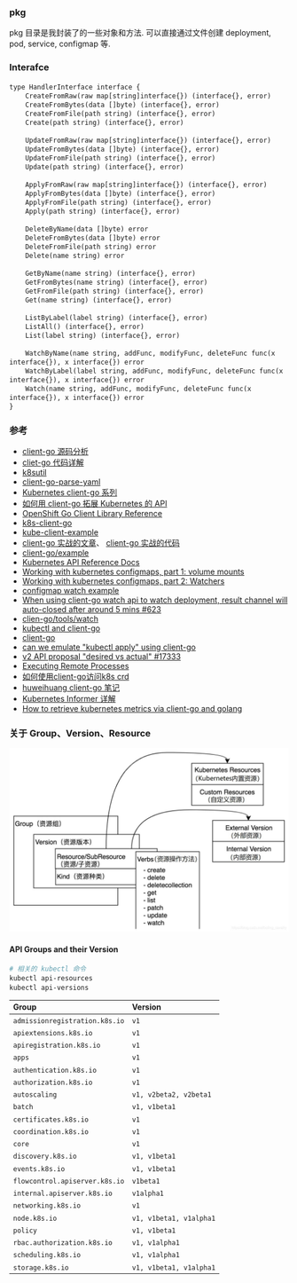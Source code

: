 ### pkg

pkg 目录是我封装了的一些对象和方法. 可以直接通过文件创建 deployment, pod, service, configmap 等.



### Interafce

```golang
type HandlerInterface interface {
	CreateFromRaw(raw map[string]interface{}) (interface{}, error)
	CreateFromBytes(data []byte) (interface{}, error)
	CreateFromFile(path string) (interface{}, error)
	Create(path string) (interface{}, error)

	UpdateFromRaw(raw map[string]interface{}) (interface{}, error)
	UpdateFromBytes(data []byte) (interface{}, error)
	UpdateFromFile(path string) (interface{}, error)
	Update(path string) (interface{}, error)

	ApplyFromRaw(raw map[string]interface{}) (interface{}, error)
	ApplyFromBytes(data []byte) (interface{}, error)
	ApplyFromFile(path string) (interface{}, error)
	Apply(path string) (interface{}, error)

	DeleteByName(data []byte) error
	DeleteFromBytes(data []byte) error
	DeleteFromFile(path string) error
	Delete(name string) error

	GetByName(name string) (interface{}, error)
	GetFromBytes(name string) (interface{}, error)
	GetFromFile(path string) (interface{}, error)
	Get(name string) (interface{}, error)

	ListByLabel(label string) (interface{}, error)
	ListAll() (interface{}, error)
	List(label string) (interface{}, error)

	WatchByName(name string, addFunc, modifyFunc, deleteFunc func(x interface{}), x interface{}) error
	WatchByLabel(label string, addFunc, modifyFunc, deleteFunc func(x interface{}), x interface{}) error
	Watch(name string, addFunc, modifyFunc, deleteFunc func(x interface{}), x interface{}) error
}
```





### 参考

- [client-go 源码分析](https://herbguo.gitbook.io/client-go/)
- [cliet-go 代码详解](https://gzh.readthedocs.io/en/latest/blogs/Kubernetes/2020-10-11-client-go系列之1---client-go代码详解.html)
- [k8sutil](https://github.com/forbearing/k8sutil)
- [client-go-parse-yaml](https://gist.github.com/pytimer/0ad436972a073bb37b8b6b8b474520fc)
- [Kubernetes client-go 系列](https://blog.csdn.net/qq_36407557/category_11210359.html)
- [如何用 client-go 拓展 Kubernetes 的 API](https://mp.weixin.qq.com/s?__biz=MzU1OTAzNzc5MQ==&mid=2247484052&idx=1&sn=cec9f4a1ee0d21c5b2c51bd147b8af59&chksm=fc1c2ea4cb6ba7b283eef5ac4a45985437c648361831bc3e6dd5f38053be1968b3389386e415&scene=21#wechat_redirect)
- [OpenShift Go Client Library Reference](https://miminar.fedorapeople.org/_preview/openshift-enterprise/registry-redeploy/go_client/getting_started.html#kubernetes-type-definitions) 
- [k8s-client-go](https://github.com/owenliang/k8s-client-go)
- [kube-client-example](https://github.com/cliterb/kube-client-example)
- [client-go 实战的文章](https://xinchen.blog.csdn.net/article/details/113753087)、 [client-go 实战的代码](https://github.com/zq2599/blog_demos/tree/master/client-go-tutorials)
- [client-go/example](https://github.com/kubernetes/client-go/tree/master/examples)
- [Kubernetes API Reference Docs](https://kubernetes.io/docs/reference/generated/kubernetes-api/v1.22/)
- [Working with kubernetes configmaps, part 1: volume mounts](https://itnext.io/working-with-kubernetes-configmaps-part-1-volume-mounts-f0ace283f5aa)
- [Working with kubernetes configmaps, part 2: Watchers](https://itnext.io/working-with-kubernetes-configmaps-part-2-watchers-b6dd0e583d71)
- [configmap watch example](https://github.com/ScarletTanager/configmap-watcher-example)
- [When using client-go watch api to watch deployment, result channel will auto-closed after around 5 mins #623](https://github.com/kubernetes/client-go/issues/623)
- [clien-go/tools/watch](https://github.com/kubernetes/client-go/tree/master/tools/watch)
- [kubectl and client-go](http://yuezhizizhang.github.io/kubernetes/kubectl/client-go/2020/05/13/kubectl-client-go-part-1.html)
- [client-go](https://pkg.go.dev/k8s.io/client-go)
- [can we emulate "kubectl apply" using client-go](https://github.com/kubernetes/client-go/issues/216)
- [v2 API proposal "desired vs actual" #17333](https://github.com/kubernetes/kubernetes/issues/17333)
- [Executing Remote Processes](https://miminar.fedorapeople.org/_preview/openshift-enterprise/registry-redeploy/go_client/executing_remote_processes.html)
- [如何使用client-go访问k8s crd](https://gzh.readthedocs.io/en/latest/blogs/Kubernetes/2020-09-26-使用client-go访问k8s集群中的CRD.html)
- [huweihuang client-go 笔记](https://www.huweihuang.com/kubernetes-notes/develop/client-go.html)
- [Kubernetes Informer 详解](https://www.kubernetes.org.cn/2693.html)
- [How to retrieve kubernetes metrics via client-go and golang](https://stackoverflow.com/questions/52029656/how-to-retrieve-kubernetes-metrics-via-client-go-and-golang)

### 关于 Group、Version、Resource

<img src="docs/pics/gvr-1.jpeg" alt="gvr-1" style="zoom:50%;" />

#### API Groups and their Version

```bash
# 相关的 kubectl 命令
kubectl api-resources
kubectl api-versions
```

| Group                          | Version                 |
| :----------------------------- | :---------------------- |
| `admissionregistration.k8s.io` | `v1`                    |
| `apiextensions.k8s.io`         | `v1`                    |
| `apiregistration.k8s.io`       | `v1`                    |
| `apps`                         | `v1`                    |
| `authentication.k8s.io`        | `v1`                    |
| `authorization.k8s.io`         | `v1`                    |
| `autoscaling`                  | `v1, v2beta2, v2beta1`  |
| `batch`                        | `v1, v1beta1`           |
| `certificates.k8s.io`          | `v1`                    |
| `coordination.k8s.io`          | `v1`                    |
| `core`                         | `v1`                    |
| `discovery.k8s.io`             | `v1, v1beta1`           |
| `events.k8s.io`                | `v1, v1beta1`           |
| `flowcontrol.apiserver.k8s.io` | `v1beta1`               |
| `internal.apiserver.k8s.io`    | `v1alpha1`              |
| `networking.k8s.io`            | `v1`                    |
| `node.k8s.io`                  | `v1, v1beta1, v1alpha1` |
| `policy`                       | `v1, v1beta1`           |
| `rbac.authorization.k8s.io`    | `v1, v1alpha1`          |
| `scheduling.k8s.io`            | `v1, v1alpha1`          |
| `storage.k8s.io`               | `v1, v1beta1, v1alpha1` |
